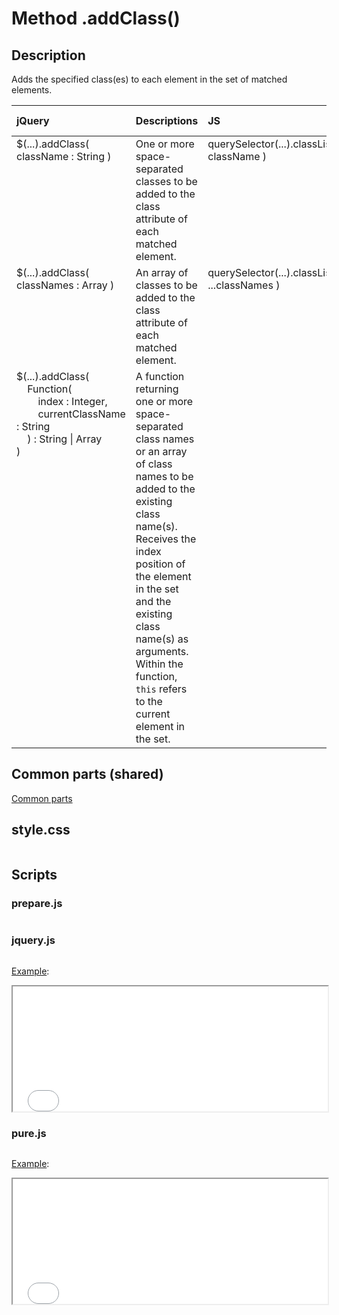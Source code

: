 # Method .addClass()

<style>
th { text-align: left; }
tr td:nth-child(1) { width: 20rem; }
tr td:nth-child(2) { width: 50rem; }
tr td:nth-child(3) { width: 30rem; }
td {
  vertical-align: top;
}
</style>

## Description

Adds the specified class(es) to each element in the set of matched elements.

| jQuery | Descriptions | JS | API Reference |
|:--|:--|:--|:--:|
| $(...).addClass( className : String ) | One or more space-separated classes to be added to the class attribute of each matched element. | querySelector(...).classList.add( className ) | [API doc](https://api.jquery.com/addClass/) |
| $(...).addClass( classNames : Array ) | An array of classes to be added to the class attribute of each matched element. | querySelector(...).classList.add( ...classNames ) | ^|
| $(...).addClass( <br />&nbsp;&nbsp;&nbsp;&nbsp;Function(<br />&nbsp;&nbsp;&nbsp;&nbsp;&nbsp;&nbsp;&nbsp;&nbsp;index : Integer,<br />&nbsp;&nbsp;&nbsp;&nbsp;&nbsp;&nbsp;&nbsp;&nbsp;currentClassName : String<br />&nbsp;&nbsp;&nbsp;&nbsp;) : String \| Array<br />) | A function returning one or more space-separated class names or an array of class names to be added to the existing class name(s). Receives the index position of the element in the set and the existing class name(s) as arguments. Within the function, `this` refers to the current element in the set. |  | ^|

## Common parts (shared)

[Common parts](/docs/mdview.html?example/index.md)

## style.css

```css:src/style.css
```

## Scripts

### prepare.js

```js:src/prepare.js
```

### jquery.js

```js:src/jquery.js
```

[Example](example.html?jquery):

<iframe width="100%" height="200" src="example.html?jquery"></iframe>

### pure.js

```js:src/pure.js
```

[Example](example.html?pure):

<iframe width="100%" height="200" src="example.html?pure"></iframe>

